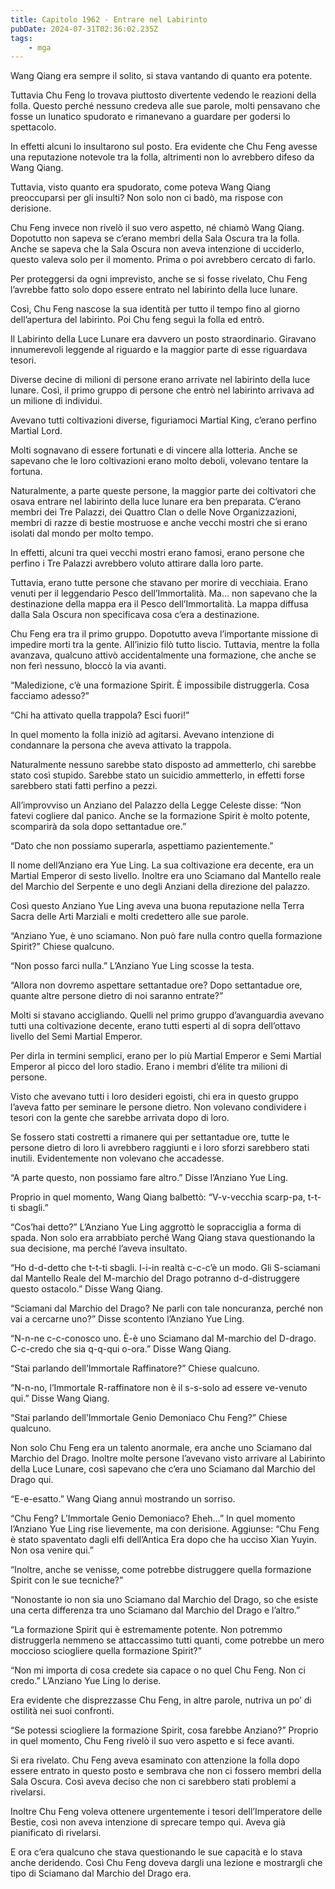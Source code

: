 ```yaml
---
title: Capitolo 1962 - Entrare nel Labirinto
pubDate: 2024-07-31T02:36:02.235Z
tags:
    - mga
---
```



Wang Qiang era sempre il solito, si stava vantando di quanto era potente.

Tuttavia Chu Feng lo trovava piuttosto divertente vedendo le reazioni della folla. Questo perché nessuno credeva alle sue parole, molti pensavano che fosse un lunatico spudorato e rimanevano a guardare per godersi lo spettacolo.

In effetti alcuni lo insultarono sul posto. Era evidente che Chu Feng avesse una reputazione notevole tra la folla, altrimenti non lo avrebbero difeso da Wang Qiang.

Tuttavia, visto quanto era spudorato, come poteva Wang Qiang preoccuparsi per gli insulti? Non solo non ci badò, ma rispose con derisione.

Chu Feng invece non rivelò il suo vero aspetto, né chiamò Wang Qiang. Dopotutto non sapeva se c’erano membri della Sala Oscura tra la folla. Anche se sapeva che la Sala Oscura non aveva intenzione di ucciderlo, questo valeva solo per il momento. Prima o poi avrebbero cercato di farlo.

Per proteggersi da ogni imprevisto, anche se si fosse rivelato, Chu Feng l’avrebbe fatto solo dopo essere entrato nel labirinto della luce lunare.

Così, Chu Feng nascose la sua identità per tutto il tempo fino al giorno dell’apertura del labirinto. Poi Chu feng seguì la folla ed entrò.

Il Labirinto della Luce Lunare era davvero un posto straordinario. Giravano innumerevoli leggende al riguardo e la maggior parte di esse riguardava tesori.

Diverse decine di milioni di persone erano arrivate nel labirinto della luce lunare. Così, il primo gruppo di persone che entrò nel labirinto arrivava ad un milione di individui.

Avevano tutti coltivazioni diverse, figuriamoci Martial King, c’erano perfino Martial Lord.

Molti sognavano di essere fortunati e di vincere alla lotteria. Anche se sapevano che le loro coltivazioni erano molto deboli, volevano tentare la fortuna.

Naturalmente, a parte queste persone, la maggior parte dei coltivatori che osava entrare nel labirinto della luce lunare era ben preparata. C’erano membri dei Tre Palazzi, dei Quattro Clan o delle Nove Organizzazioni, membri di razze di bestie mostruose e anche vecchi mostri che si erano isolati dal mondo per molto tempo.

In effetti, alcuni tra quei vecchi mostri erano famosi, erano persone che perfino i Tre Palazzi avrebbero voluto attirare dalla loro parte.

Tuttavia, erano tutte persone che stavano per morire di vecchiaia. Erano venuti per il leggendario Pesco dell’Immortalità. Ma… non sapevano che la destinazione della mappa era il Pesco dell’Immortalità. La mappa diffusa dalla Sala Oscura non specificava cosa c’era a destinazione.

Chu Feng era tra il primo gruppo. Dopotutto aveva l’importante missione di impedire morti tra la gente. All’inizio filò tutto liscio. Tuttavia, mentre la folla avanzava, qualcuno attivò accidentalmente una formazione, che anche se non ferì nessuno, bloccò la via avanti.

“Maledizione, c’è una formazione Spirit. È impossibile distruggerla. Cosa facciamo adesso?”

“Chi ha attivato quella trappola? Esci fuori!”

In quel momento la folla iniziò ad agitarsi. Avevano intenzione di condannare la persona che aveva attivato la trappola.

Naturalmente nessuno sarebbe stato disposto ad ammetterlo, chi sarebbe stato così stupido. Sarebbe stato un suicidio ammetterlo, in effetti forse sarebbero stati fatti perfino a pezzi.

All’improvviso un Anziano del Palazzo della Legge Celeste disse: “Non fatevi cogliere dal panico. Anche se la formazione Spirit è molto potente, scomparirà da sola dopo settantadue ore.”

“Dato che non possiamo superarla, aspettiamo pazientemente.”

Il nome dell’Anziano era Yue Ling. La sua coltivazione era decente, era un Martial Emperor di sesto livello. Inoltre era uno Sciamano dal Mantello reale del Marchio del Serpente e uno degli Anziani della direzione del palazzo.

Così questo Anziano Yue Ling aveva una buona reputazione nella Terra Sacra delle Arti Marziali e molti credettero alle sue parole.

“Anziano Yue, è uno sciamano. Non può fare nulla contro quella formazione Spirit?” Chiese qualcuno.

“Non posso farci nulla.” L’Anziano Yue Ling scosse la testa.

“Allora non dovremo aspettare settantadue ore? Dopo settantadue ore, quante altre persone dietro di noi saranno entrate?”

Molti si stavano accigliando. Quelli nel primo gruppo d’avanguardia avevano tutti una coltivazione decente, erano tutti esperti al di sopra dell’ottavo livello del Semi Martial Emperor.

Per dirla in termini semplici, erano per lo più Martial Emperor e Semi Martial Emperor al picco del loro stadio. Erano i membri d’élite tra milioni di persone.

Visto che avevano tutti i loro desideri egoisti, chi era in questo gruppo l’aveva fatto per seminare le persone dietro. Non volevano condividere i tesori con la gente che sarebbe arrivata dopo di loro.

Se fossero stati costretti a rimanere qui per settantadue ore, tutte le persone dietro di loro li avrebbero raggiunti e i loro sforzi sarebbero stati inutili. Evidentemente non volevano che accadesse.

“A parte questo, non possiamo fare altro.” Disse l’Anziano Yue Ling.

Proprio in quel momento, Wang Qiang balbettò: “V-v-vecchia scarp-pa, t-t-ti sbagli.”

“Cos’hai detto?” L’Anziano Yue Ling aggrottò le sopracciglia a forma di spada. Non solo era arrabbiato perché Wang Qiang stava questionando la sua decisione, ma perché l’aveva insultato.

“Ho d-d-detto che t-t-ti sbagli. I-i-in realtà c-c-c’è un modo. Gli S-sciamani dal Mantello Reale del M-marchio del Drago potranno d-d-distruggere questo ostacolo.” Disse Wang Qiang.

“Sciamani dal Marchio del Drago? Ne parli con tale noncuranza, perché non vai a cercarne uno?” Disse scontento l’Anziano Yue Ling.

“N-n-ne c-c-conosco uno. È-è uno Sciamano dal M-marchio del D-drago. C-c-credo che sia q-q-qui o-ora.” Disse Wang Qiang.

“Stai parlando dell’Immortale Raffinatore?” Chiese qualcuno.

“N-n-no, l’Immortale R-raffinatore non è il s-s-solo ad essere ve-venuto qui.” Disse Wang Qiang.

“Stai parlando dell’Immortale Genio Demoniaco Chu Feng?” Chiese qualcuno.

Non solo Chu Feng era un talento anormale, era anche uno Sciamano dal Marchio del Drago. Inoltre molte persone l’avevano visto arrivare al Labirinto della Luce Lunare, così sapevano che c’era uno Sciamano dal Marchio del Drago qui.

“E-e-esatto.” Wang Qiang annuì mostrando un sorriso.

“Chu Feng? L’Immortale Genio Demoniaco? Eheh…” In quel momento l’Anziano Yue Ling rise lievemente, ma con derisione. Aggiunse: “Chu Feng è stato spaventato dagli elfi dell’Antica Era dopo che ha ucciso Xian Yuyin. Non osa venire qui.”

“Inoltre, anche se venisse, come potrebbe distruggere quella formazione Spirit con le sue tecniche?”

“Nonostante io non sia uno Sciamano dal Marchio del Drago, so che esiste una certa differenza tra uno Sciamano dal Marchio del Drago e l’altro.”

“La formazione Spirit qui è estremamente potente. Non potremmo distruggerla nemmeno se attaccassimo tutti quanti, come potrebbe un mero moccioso sciogliere quella formazione Spirit?”

“Non mi importa di cosa credete sia capace o no quel Chu Feng. Non ci credo.” L’Anziano Yue Ling lo derise.

Era evidente che disprezzasse Chu Feng, in altre parole, nutriva un po’ di ostilità nei suoi confronti.

“Se potessi sciogliere la formazione Spirit, cosa farebbe Anziano?” Proprio in quel momento, Chu Feng rivelò il suo vero aspetto e si fece avanti.

Si era rivelato. Chu Feng aveva esaminato con attenzione la folla dopo essere entrato in questo posto e sembrava che non ci fossero membri della Sala Oscura. Così aveva deciso che non ci sarebbero stati problemi a rivelarsi.

Inoltre Chu Feng voleva ottenere urgentemente i tesori dell’Imperatore delle Bestie, così non aveva intenzione di sprecare tempo qui. Aveva già pianificato di rivelarsi.

E ora c’era qualcuno che stava questionando le sue capacità e lo stava anche deridendo. Così Chu Feng doveva dargli una lezione e mostrargli che tipo di Sciamano dal Marchio del Drago era.


